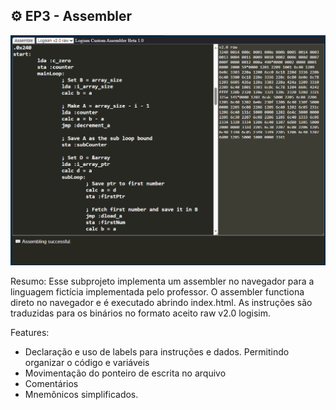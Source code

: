## :gear: EP3 - Assembler 

![](./exemplo.png)

Resumo: Esse subprojeto implementa um assembler no navegador para a linguagem fictícia implementada pelo professor. O assembler functiona direto no navegador e é executado abrindo index.html.
As instruções são traduzidas para os binários no formato aceito raw v2.0 logisim.

Features:
- Declaração e uso de labels para instruções e dados. Permitindo organizar o código e variáveis
- Movimentação do ponteiro de escrita no arquivo
- Comentários
- Mnemônicos simplificados.